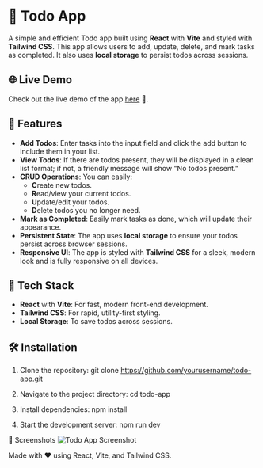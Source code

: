 # 📝 Todo App

A simple and efficient Todo app built using **React** with **Vite** and styled with **Tailwind CSS**. This app allows users to add, update, delete, and mark tasks as completed. It also uses **local storage** to persist todos across sessions.

## 🌐 Live Demo

Check out the live demo of the app [here](https://your-live-link.com) 🌟.

## 🌟 Features

- **Add Todos**: Enter tasks into the input field and click the add button to include them in your list.
- **View Todos**: If there are todos present, they will be displayed in a clean list format; if not, a friendly message will show "No todos present."
- **CRUD Operations**: You can easily:
  - **C**reate new todos.
  - **R**ead/view your current todos.
  - **U**pdate/edit your todos.
  - **D**elete todos you no longer need.
- **Mark as Completed**: Easily mark tasks as done, which will update their appearance.
- **Persistent State**: The app uses **local storage** to ensure your todos persist across browser sessions.
- **Responsive UI**: The app is styled with **Tailwind CSS** for a sleek, modern look and is fully responsive on all devices.

## 🚀 Tech Stack

- **React** with **Vite**: For fast, modern front-end development.
- **Tailwind CSS**: For rapid, utility-first styling.
- **Local Storage**: To save todos across sessions.

## 🛠️ Installation

1. Clone the repository:
   git clone https://github.com/yourusername/todo-app.git

2. Navigate to the project directory:
   cd todo-app

3. Install dependencies:
   npm install

4. Start the development server:
   npm run dev

📸 Screenshots
![Todo App Screenshot](./screenshot.png)

Made with ❤️ using React, Vite, and Tailwind CSS.
